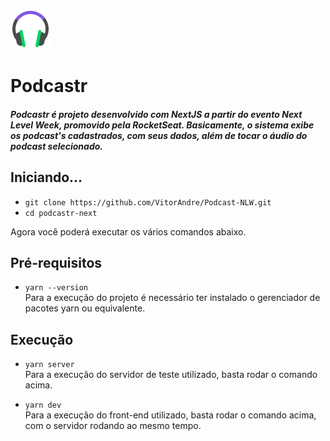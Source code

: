 ![Logo Podcastr](/podcastr-next/public/favicon.png)
# Podcastr 

##### Podcastr é projeto desenvolvido com NextJS a partir do evento Next Level Week, promovido pela RocketSeat. Basicamente, o sistema exibe os podcast's cadastrados, com seus dados, além de tocar o áudio do podcast selecionado.

## Iniciando...

- `git clone https://github.com/VitorAndre/Podcast-NLW.git`
- `cd podcastr-next`

Agora você poderá executar os vários comandos abaixo.

## Pré-requisitos

- `yarn --version`<br>
  Para a execução do projeto é necessário ter instalado o gerenciador de pacotes yarn ou equivalente.

## Execução

- `yarn server`<br>
  Para a execução do servidor de teste utilizado, basta rodar o comando acima.

- `yarn dev`<br>
  Para a execução do front-end utilizado, basta rodar o comando acima, com o servidor rodando ao mesmo tempo.
